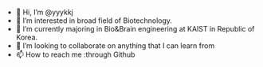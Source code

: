 - 👋 Hi, I’m @yyykkj
- 👀 I’m interested in broad field of Biotechnology.
- 🌱 I’m currently majoring in Bio&Brain engineering at KAIST in Republic of Korea.
- 💞️ I’m looking to collaborate on anything that I can learn from
- 📫 How to reach me :through Github

<!---
yyykkj/yyykkj is a ✨ special ✨ repository because its `README.md` (this file) appears on your GitHub profile.
You can click the Preview link to take a look at your changes.
--->
